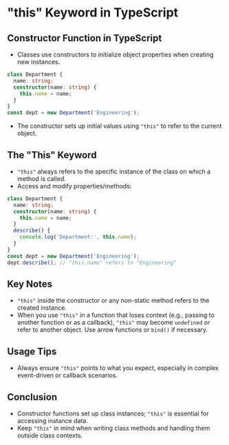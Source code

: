 # "this" Keyword in TypeScript

## Constructor Function in TypeScript

- Classes use constructors to initialize object properties when creating new instances.

```ts
class Department {
  name: string;
  constructor(name: string) {
    this.name = name;
  }
}
const dept = new Department('Engineering');
```

- The constructor sets up initial values using `"this"` to refer to the current object.

## The "This" Keyword

- `"this"` always refers to the specific instance of the class on which a method is called.
- Access and modify properties/methods:

```ts
class Department {
  name: string;
  constructor(name: string) {
    this.name = name;
  }
  describe() {
    console.log('Department:', this.name);
  }
}
const dept = new Department('Engineering');
dept.describe(); // "this.name" refers to "Engineering"
```

## Key Notes

- `"this"` inside the constructor or any non-static method refers to the created instance.
- When you use `"this"` in a function that loses context (e.g., passing to another function or as a callback), `"this"` may become `undefined` or refer to another object. Use arrow functions or `bind()` if necessary.

## Usage Tips

- Always ensure `"this"` points to what you expect, especially in complex event-driven or callback scenarios.

## Conclusion

- Constructor functions set up class instances; `"this"` is essential for accessing instance data.
- Keep `"this"` in mind when writing class methods and handling them outside class contexts.
